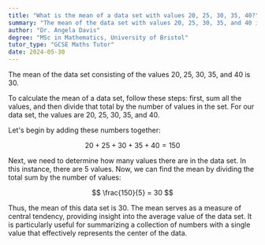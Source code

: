 ```yaml
---
title: "What is the mean of a data set with values 20, 25, 30, 35, 40?"
summary: "The mean of the data set with values 20, 25, 30, 35, and 40 is 30."
author: "Dr. Angela Davis"
degree: "MSc in Mathematics, University of Bristol"
tutor_type: "GCSE Maths Tutor"
date: 2024-05-30
---
```


The mean of the data set consisting of the values $20$, $25$, $30$, $35$, and $40$ is $30$.

To calculate the mean of a data set, follow these steps: first, sum all the values, and then divide that total by the number of values in the set. For our data set, the values are $20$, $25$, $30$, $35$, and $40$. 

Let's begin by adding these numbers together:

$$
20 + 25 + 30 + 35 + 40 = 150
$$

Next, we need to determine how many values there are in the data set. In this instance, there are $5$ values. Now, we can find the mean by dividing the total sum by the number of values:

$$
\frac{150}{5} = 30
$$

Thus, the mean of this data set is $30$. The mean serves as a measure of central tendency, providing insight into the average value of the data set. It is particularly useful for summarizing a collection of numbers with a single value that effectively represents the center of the data.
    